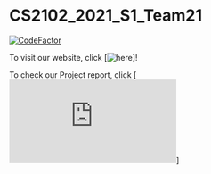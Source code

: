 # CS2102_2021_S1_Team21

[![CodeFactor](https://www.codefactor.io/repository/github/cs2102-2021-s1-team21/cs2102_2021_s1_team21/badge?s=c486ad3727f02e8e854f325b913aa8bd9d801477)](https://www.codefactor.io/repository/github/cs2102-2021-s1-team21/cs2102_2021_s1_team21)

To visit our website, click [![here](https://petcaringservices-group21.herokuapp.com/)]!

To check our Project report, click [![here](https://github.com/CS2102-2021-S1-Team21/CS2102_2021_S1_Team21/blob/master/docs/Group_21_Final_Report.pdf)]
